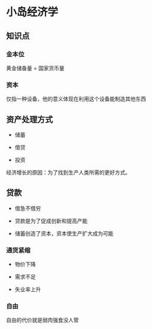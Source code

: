 # 小岛经济学

## 知识点

### 金本位

黄金储备量 = 国家货币量

### 资本

仅指一种设备，他的意义体现在利用这个设备能制造其他东西

## 资产处理方式

- 储蓄

- 借贷

- 投资

经济增长的原因：为了找到生产人类所需的更好方式。

## 贷款

- 借急不借穷

- 贷款是为了促成创新和提高产能

- 储蓄创造了资本，资本使生产扩大成为可能



### 通货紧缩

- 物价下降

- 需求不足

- 失业率上升

### 自由

自由的代价就是弱肉强食没人管
